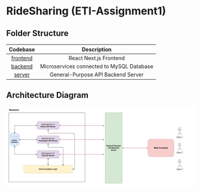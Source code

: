 # RideSharing (ETI-Assignment1)

## Folder Structure

|       Codebase       |                Description                |
| :------------------: | :---------------------------------------: |
| [frontend](frontend) |          React Next.js Frontend           |
|  [backend](backend)  | Microservices connected to MySQL Database |
|   [server](server)   |    General-Purpose API Backend Server     |

## Architecture Diagram

![Architecture Diagram](docs/architecture_diagram.png)
